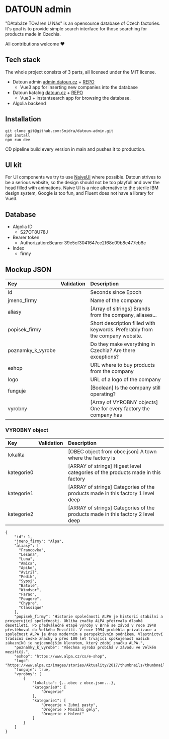# DATOUN admin
"DAtabáze TOváren U Nás" is an opensource database of Czech factories. It's goal is to provide simple search interface for those searching for products made in Czechia.

All contributions welcome ❤️

## Tech stack
The whole project consists of 3 parts, all licensed under the MIT license.

- Datoun admin [admin.datoun.cz](https://admin.datoun.cz) + [REPO](https://github.com/Smidra/datoun-admin)
  - Vue3 app for inserting new companies into the database
- Datoun katalog [datoun.cz](https://datoun.cz) + [REPO](https://github.com/Smidra/datoun-katalog)
  - Vue3 + instantsearch app for browsing the database.
- Algolia backend

## Installation
```
git clone git@github.com:Smidra/datoun-admin.git
npm install
npm run dev
```
CD pipeline build every version in main and pushes it to production.

## UI kit
For UI components we try to use [NaiveUI](https://www.naiveui.com) where possible. Datoun strives to be a serious website, so the design should not be too playfull and over the head filled with animations. Naive UI is a nice alternative to the sterile IBM design system, Google is too fun, and Fluent does not have a library for Vue3.

## Database
* Algolia ID
  * S27OT8U78J
* Bearer token
  * Authorization:Bearer 39e5cf3041647ce2f68c09b8e477eb8c
* Index
  * firmy

## Mockup JSON
| Key           | Validation           | Description  |
| :------------- |:-------------| :-----|
| id |              |  Seconds since Epoch  |
| jmeno_firmy   |   |  Name of the company  |
| aliasy  |         |  [Array of sitrings] Brands from the company, aliases...  |
| popisek_firmy  |  |  Short description filled with keywords. Preferably from the company website.  |
| poznamky_k_vyrobe  |   |  Do they make everything in Czechia? Are there exceptions?  |
| eshop  |          |  URL where to buy products from the company  |
| logo  |           |  URL of a logo of the company  |
| funguje  |        |  [Boolean] Is the company still operating?  |
| vyrobny  |        |  [Array of VYROBNY objects] One for every factory the company has |

### VYROBNY object
| Key        | Validation           | Description  |
| :------------- |:-------------| :-----|
| lokalita  |     |  [OBEC object from obce.json] A town where the factory is  |
| kategorie0  |   |  [ARRAY of strings] Higest level categories of the products made in this factory |
| kategorie1  |   |  [ARRAY of strings] Categories of the products made in this factory 1 level deep |
| kategorie2  |   |  [ARRAY of strings] Categories of the products made in this factory 2 level deep |

```
{
    "id": 1,
    "jmeno_firmy": "Alpa",
    "aliasy": [
      "Francovka",
      "Lesana",
      "Luna",
      "Amica",
      "Apiko",
      "Aviril",
      "Pedik",
      "Sypsi",
      "Batole",
      "Windsor",
      "Farao",
      "Fougere",
      "Chypre",
      "Classique"
    ],
    "popisek_firmy": "Historie společnosti ALPA je historií stabilní a prosperující společnosti. Obliba značky ALPA přetrvala dlouhá desetiletí. Po předválečné etapě výroby v Brně se závod v roce 1948 přestěhoval do Velkého Meziříčí. V roce 1994 proběhla privatizace a společnost ALPA je dnes moderním a perspektivním podnikem. Vlastnictví tradiční české značky a přes 100 let trvající spokojenost našich zákazníků je nejcennějším klenotem, který zdobí značku ALPA.",
    "poznamky_k_vyrobe": "Všechna výroba probíhá v závodu ve Velkém meziříčí.",
    "eshop": "https://www.alpa.cz/cs/e-shop",
    "logo": "https://www.alpa.cz/images/stories/Aktuality/2017/thumbnails/thumbnails/AL_logoALPA_RGB.jpg",
    "funguje": true,
    "vyrobny": [
        {
            "lokalita": {...obec z obce.json...}, 
            "kategorie0": [
                "Drogerie"
            ],
            "kategorie1": [
                "Drogerie > Zubní pasty",
                "Drogerie > Masážní gely",
                "Drogerie > Holení"
            ]
        }
    ]
}
```
